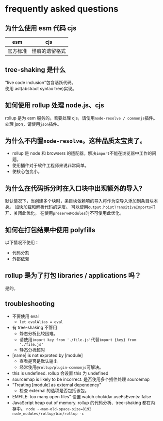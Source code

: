 # frequently asked questions

## 为什么使用 esm 代码 cjs

| esm      | cjs            |
| -------- | -------------- |
| 官方标准 | 怪癖的遗留格式 |

## tree-shaking 是什么

"live code inclusion"包含活跃代码。  
使用 ast(abstract syntax tree)实现。

## 如何使用 rollup 处理 node.js、cjs

rollup 是为 esm 服务的。若要处理 cjs，请使用`node-resolve / commonjs`插件。处理 json，请使用`json`插件。

## 为什么不内置`node-resolve`。这种品质太宝贵了。

- rollup 是 node 和 browsers 的适配器。解决`import`不能在浏览器中工作的问题。
- 使用插件对于软件工程师来说非常简单。
- 使核心包变小。

## 为什么在代码拆分时在入口块中出现额外的导入?

默认情况下，当创建多个块时，条目块依赖项的导入将作为空导入添加到条目块本身。
加快加载和解析代码的速度。
可以使用`output.hoistTransitiveImports`打开、关闭此优化。
在使用`preserveModules`时不可使用此优化。

## 如何在打包结果中使用 polyfills

以下情况不使用：

- 代码分割
- 外部依赖

## rollup 是为了打包 libraries / applications 吗？

是的。

## troubleshooting

- 不要使用 eval
  - `let evalAlias = eval`
- 有 tree-shaking 不管用
  - 静态分析比较困难。
  - 请使用`import key from './file.js'`代替`import {key} from './file.js'`
  - 静态分析超时
- [name] is not exproted by [module]
  - 查看是否是默认输出
  - 经常使用`@rollup/plugin-commonjs`可解决。
- this is undefined. rollup 会设置 this 为 undefined
- sourcemap is likely to be incorrect. 是否使用多个插件处理 sourcemap
- "Treating [module] as external dependency"
  - 检查 external 的选项是否包括该包。
- EMFILE: too many open files" 设置 watch.chokidar.useFsEvents: false
- JavaScript heap out of memory. rollup 的代码分析、tree-shaking 都在内存中。 `node --max-old-space-size=8192 node_modules/rollup/bin/rollup -c`
